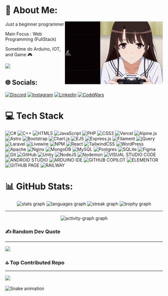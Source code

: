 
# 💫 About Me:

<img align="right" height="200" src="./img/Katou Megumi Cute GIF - Katou Megumi Cute Anime - Discover & Share GIFs.gif"  />

<img align="right" height="200" src="img/tung-tung-tung-sahur-alexcraft7192.gif"  />

Just a beginner programmer

Main Focus : Web Programming (FullStack)

Sometime do Arduino, IOT, and Game 🎮


<div align="left">
  <img src="https://profile-counter.glitch.me/Fazdagam628/count.svg?"  />
</div>


## 🌐 Socials:

[![Discord](https://img.shields.io/badge/Discord-5865F2?style=for-the-badge&logo=discord&logoColor=white)](https://discord.gg/https://discordapp.com/users/fazdagam628) [![Instagram](https://img.shields.io/badge/Instagram-E4405F?style=for-the-badge&logo=instagram&logoColor=white)](https://instagram.com/fauzan.dani.963) [![Linkedin](https://img.shields.io/badge/LinkedIn-0077B5?style=for-the-badge&logo=linkedin&logoColor=white)](fauzan-mas-ud-ramadhani-0bb105317) [![CodeWars](https://img.shields.io/badge/Codewars-B1361E?style=for-the-badge&logo=Codewars&logoColor=white)](https://www.codewars.com/users/Fazdagam628)
# 💻 Tech Stack

![C#](https://img.shields.io/badge/c%23-%23239120.svg?style=for-the-badge&logo=csharp&logoColor=white) ![C++](https://img.shields.io/badge/c++-%2300599C.svg?style=for-the-badge&logo=c%2B%2B&logoColor=white) ![HTML5](https://img.shields.io/badge/html5-%23E34F26.svg?style=for-the-badge&logo=html5&logoColor=white) ![JavaScript](https://img.shields.io/badge/javascript-%23323330.svg?style=for-the-badge&logo=javascript&logoColor=%23F7DF1E) ![PHP](https://img.shields.io/badge/php-%23777BB4.svg?style=for-the-badge&logo=php&logoColor=white) ![CSS3](https://img.shields.io/badge/css3-%231572B6.svg?style=for-the-badge&logo=css3&logoColor=white) ![Vercel](https://img.shields.io/badge/vercel-%23000000.svg?style=for-the-badge&logo=vercel&logoColor=white) ![Alpine.js](https://img.shields.io/badge/alpinejs-white.svg?style=for-the-badge&logo=alpinedotjs&logoColor=%238BC0D0) ![Astro](https://img.shields.io/badge/astro-%232C2052.svg?style=for-the-badge&logo=astro&logoColor=white) ![Bootstrap](https://img.shields.io/badge/bootstrap-%238511FA.svg?style=for-the-badge&logo=bootstrap&logoColor=white) ![Chart.js](https://img.shields.io/badge/chart.js-F5788D.svg?style=for-the-badge&logo=chart.js&logoColor=white) ![EJS](https://img.shields.io/badge/ejs-%23B4CA65.svg?style=for-the-badge&logo=ejs&logoColor=black) ![Express.js](https://img.shields.io/badge/express.js-%23404d59.svg?style=for-the-badge&logo=express&logoColor=%2361DAFB) ![Filament](https://img.shields.io/badge/Filament-FFAA00?style=for-the-badge&logoColor=%23000000) ![jQuery](https://img.shields.io/badge/jquery-%230769AD.svg?style=for-the-badge&logo=jquery&logoColor=white) ![Laravel](https://img.shields.io/badge/laravel-%23FF2D20.svg?style=for-the-badge&logo=laravel&logoColor=white) ![Livewire](https://img.shields.io/badge/livewire-%234e56a6.svg?style=for-the-badge&logo=livewire&logoColor=white) ![NPM](https://img.shields.io/badge/NPM-%23CB3837.svg?style=for-the-badge&logo=npm&logoColor=white) ![React](https://img.shields.io/badge/react-%2320232a.svg?style=for-the-badge&logo=react&logoColor=%2361DAFB) ![TailwindCSS](https://img.shields.io/badge/tailwindcss-%2338B2AC.svg?style=for-the-badge&logo=tailwind-css&logoColor=white) ![WordPress](https://img.shields.io/badge/WordPress-%23117AC9.svg?style=for-the-badge&logo=WordPress&logoColor=white) ![Apache](https://img.shields.io/badge/apache-%23D42029.svg?style=for-the-badge&logo=apache&logoColor=white) ![Nginx](https://img.shields.io/badge/nginx-%23009639.svg?style=for-the-badge&logo=nginx&logoColor=white) ![MongoDB](https://img.shields.io/badge/MongoDB-%234ea94b.svg?style=for-the-badge&logo=mongodb&logoColor=white) ![MySQL](https://img.shields.io/badge/mysql-4479A1.svg?style=for-the-badge&logo=mysql&logoColor=white) ![Postgres](https://img.shields.io/badge/postgres-%23316192.svg?style=for-the-badge&logo=postgresql&logoColor=white) ![SQLite](https://img.shields.io/badge/sqlite-%2307405e.svg?style=for-the-badge&logo=sqlite&logoColor=white) ![Figma](https://img.shields.io/badge/figma-%23F24E1E.svg?style=for-the-badge&logo=figma&logoColor=white) ![Git](https://img.shields.io/badge/git-%23F05033.svg?style=for-the-badge&logo=git&logoColor=white) ![GitHub](https://img.shields.io/badge/github-%23121011.svg?style=for-the-badge&logo=github&logoColor=white) ![Unity](https://img.shields.io/badge/unity-%23000000.svg?style=for-the-badge&logo=unity&logoColor=white)  ![NodeJS](https://img.shields.io/badge/node.js-6DA55F?style=for-the-badge&logo=node.js&logoColor=white) ![Nodemon](https://img.shields.io/badge/NODEMON-%23323330.svg?style=for-the-badge&logo=nodemon&logoColor=%BBDEAD) ![VISUAL STUDIO CODE](https://img.shields.io/badge/Visual_Studio_Code-0078D4?style=for-the-badge&logo=visual%20studio%20code&logoColor=white) ![ANDROID STUDIO](    https://img.shields.io/badge/Android_Studio-3DDC84?style=for-the-badge&logo=android-studio&logoColor=white) ![ARDUINO IDE](https://img.shields.io/badge/Arduino_IDE-00979D?style=for-the-badge&logo=arduino&logoColor=white) ![GITHUB COPILOT](https://img.shields.io/badge/github%20copilot-000000?style=for-the-badge&logo=githubcopilot&logoColor=white) ![ELEMENTOR](https://img.shields.io/badge/Elementor-92003B?style=for-the-badge&logo=elementor&logoColor=white) ![GITHUB PAGE](https://img.shields.io/badge/GitHub%20Pages-222222?style=for-the-badge&logo=github%20Pages&logoColor=white) ![RAILWAY](https://img.shields.io/badge/Railway-131415?style=for-the-badge&logo=railway&logoColor=white)

# 📊 GitHub Stats:

<div align="center">
  <img src="https://github-readme-stats.vercel.app/api?username=Fazdagam628&hide_title=false&hide_rank=false&show_icons=true&include_all_commits=true&count_private=true&disable_animations=false&theme=synthwave&locale=en&hide_border=false&order=1&custom_title=Stats" height="150" alt="stats graph"  />
  <img src="https://github-readme-stats.vercel.app/api/top-langs?username=Fazdagam628&locale=en&hide_title=false&layout=compact&card_width=320&langs_count=8&theme=synthwave&hide_border=false&order=2" height="160" alt="languages graph"  />
  <img src="https://streak-stats.demolab.com?user=Fazdagam628&locale=en&mode=weekly&theme=synthwave&hide_border=false&border_radius=5&date_format=j%20M%5B%20Y%5D&order=3" height="150" alt="streak graph"  />
  <img src="https://github-profile-trophy.vercel.app?username=Fazdagam628&theme=tokyonight&column=-1&row=1&margin-w=8&margin-h=8&no-bg=false&no-frame=false&order=4" height="150" alt="trophy graph"  />

---

  <img src="https://github-readme-activity-graph.vercel.app/graph?username=Fazdagam628&radius=16&theme=high-contrast&area=true&order=5&custom_title=Contribution%20Graph" height="300" alt="activity-graph graph"  />
</div>


### ✍️ Random Dev Quote

---

![](https://quotes-github-readme.vercel.app/api?type=horizontal&theme=tokyonight)

### 🔝 Top Contributed Repo

---

![](https://github-contributor-stats.vercel.app/api?username=Fazdagam628&limit=5&theme=dark&combine_all_yearly_contributions=true)


<img src="https://raw.githubusercontent.com/Fazdagam628/Fazdagam628/output/snake.svg" alt="Snake animation" />

<!--###

<picture>
  <source media="(prefers-color-scheme: dark)" srcset="https://raw.githubusercontent.com/Fazdagam628/Fazdagam628/output/pacman-contribution-graph-dark.svg">
  <source media="(prefers-color-scheme: light)" srcset="https://raw.githubusercontent.com/Fazdagam628/Fazdagam628/output/pacman-contribution-graph.svg">
  <img alt="pacman contribution graph" src="https://raw.githubusercontent.com/Fazdagam628/Fazdagam628/output/pacman-contribution-graph.svg">
</picture>

###
-->
